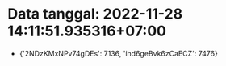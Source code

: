 # Data tanggal: 2022-11-28 14:11:51.935316+07:00

* {'2NDzKMxNPv74gDEs': 7136, 'ihd6geBvk6zCaECZ': 7476}
